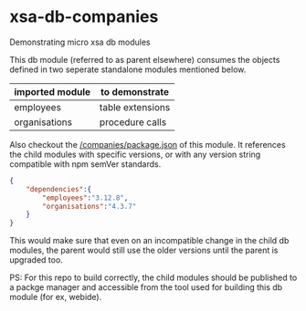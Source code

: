 # xsa-db-companies
Demonstrating micro xsa db modules

This db module (referred to as parent elsewhere) consumes the objects defined in two seperate 
standalone modules mentioned below.

| imported module | to demonstrate |
|-----|-----|
|employees| table extensions|
| organisations| procedure calls|


Also checkout the [/companies/package.json](/companies/package.json) of this module.
It references the child modules with specific versions, or with any version string compatible with npm semVer standards. 
```json
{
	"dependencies":{
		"employees":"3.12.8",		
		"organisations":"4.3.7"		
	}
}
```
This would make sure that even on an incompatible change in the child db modules, the parent would still use the older versions until
the parent is upgraded too.

PS: For this repo to build correctly, the child modules should be published to a packge manager 
and accessible from the tool used for building this db module (for ex, webide).
